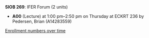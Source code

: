 **SIOB 269**: IFER Forum (2 units)

- **A00** (Lecture) at 1:00 pm–2:50 pm on Thursday at ECKRT 236 by Pedersen, Brian (A14283559)

[Enrollment numbers over time](./SIOB269.tsv)
